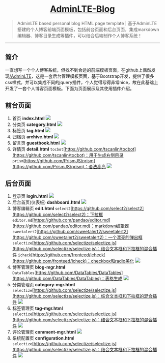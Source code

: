 <h1 align="center"><a href="https://github.com/ZengZhiK/AdminLTE-Blog" target="_blank">AdminLTE-Blog</a></h1>

> AdminLTE based personal blog HTML page template | 基于AdminLTE搭建的个人博客前端页面模板，包括前台页面和后台页面，集成markdown编辑器、博客目录生成等插件，可以结合后端制作个人博客系统！
---

## 简介
一直想写一个个人博客系统，但找不到合适的前端模板页面，在github上偶然发现[/AdminLTE](https://github.com/ColorlibHQ/AdminLTE)，这是一套后台管理模板页面，基于Bootstrap开发，提供了很多css样式，并可以集成不同的jquery插件，个人觉得写得非常nice，故在此基础上开发了一套个人博客页面模板。下面为页面展示及其使用插件介绍。

## 前台页面
1. 首页 **index.html**
	<img src="https://cdn.jsdelivr.net/gh/ZengZhiK/PicBed/AdminLTE-Blog开源项目/index.png"/>
2. 分类页 **category.html**
	<img src="https://cdn.jsdelivr.net/gh/ZengZhiK/PicBed/AdminLTE-Blog开源项目/category.png"/>
3. 标签页 **tag.html**
	<img src="https://cdn.jsdelivr.net/gh/ZengZhiK/PicBed/AdminLTE-Blog开源项目/tag.png"/>
4. 归档页 **archive.html**
	<img src="https://cdn.jsdelivr.net/gh/ZengZhiK/PicBed/AdminLTE-Blog开源项目/archive.png"/>
5. 留言页 **guestbook.html**
	<img src="https://cdn.jsdelivr.net/gh/ZengZhiK/PicBed/AdminLTE-Blog开源项目/guestbook.png"/>
6. 详情页 **detail.html**
	`tocbot`[https://github.com/tscanlin/tocbot](https://github.com/tscanlin/tocbot)：用于生成右侧目录
	`prism`[https://github.com/PrismJS/prism](https://github.com/PrismJS/prism)：语法高亮
	<img src="https://cdn.jsdelivr.net/gh/ZengZhiK/PicBed/AdminLTE-Blog开源项目/detail.png"/>

## 后台页面
1. 登录页 **login.html**
	<img src="https://cdn.jsdelivr.net/gh/ZengZhiK/PicBed/AdminLTE-Blog开源项目/login.png"/>
2. 后台首页(仪表板) **dashboard.html**
	<img src="https://cdn.jsdelivr.net/gh/ZengZhiK/PicBed/AdminLTE-Blog开源项目/dashboard.png"/>
3. 博客编辑页 **edit.html**
	`select2`[https://github.com/select2/select2](https://github.com/select2/select2)：下拉框
	`editor.md`[https://github.com/pandao/editor.md](https://github.com/pandao/editor.md)：markdown编辑器
	`sweetalert2`[https://github.com/sweetalert2/sweetalert2](https://github.com/sweetalert2/sweetalert2)：一个漂亮的弹出框
	`selectize`[https://github.com/selectize/selectize.js](https://github.com/selectize/selectize.js)：结合文本框和下拉框的混合插件
	`icheck`[https://github.com/fronteed/icheck](https://github.com/fronteed/icheck)：checkbox和radio美化
	<img src="https://cdn.jsdelivr.net/gh/ZengZhiK/PicBed/AdminLTE-Blog开源项目/edit.png"/>
4. 博客管理页 **blog-mgr.html**
		`DataTables`[https://github.com/DataTables/DataTables](https://github.com/DataTables/DataTables)：表格生成
	<img src="https://cdn.jsdelivr.net/gh/ZengZhiK/PicBed/AdminLTE-Blog开源项目/blog-mgr.png"/>
5. 分类管理页 **category-mgr.html**
	`selectize`[https://github.com/selectize/selectize.js](https://github.com/selectize/selectize.js)：结合文本框和下拉框的混合插件
	<img src="https://cdn.jsdelivr.net/gh/ZengZhiK/PicBed/AdminLTE-Blog开源项目/category-mgr.png"/>
6. 标签管理页 **tag-mgr.html**
	`selectize`[https://github.com/selectize/selectize.js](https://github.com/selectize/selectize.js)：结合文本框和下拉框的混合插件
	<img src="https://cdn.jsdelivr.net/gh/ZengZhiK/PicBed/AdminLTE-Blog开源项目/tag-mgr.png"/>
7. 评论管理页 **comment-mgr.html**
	<img src="https://cdn.jsdelivr.net/gh/ZengZhiK/PicBed/AdminLTE-Blog开源项目/comment-mgr.png"/>
8. 系统配置页 **configuration.html**
	`selectize`[https://github.com/selectize/selectize.js](https://github.com/selectize/selectize.js)：结合文本框和下拉框的混合插件
	<img src="https://cdn.jsdelivr.net/gh/ZengZhiK/PicBed/AdminLTE-Blog开源项目/configuration.png"/>
